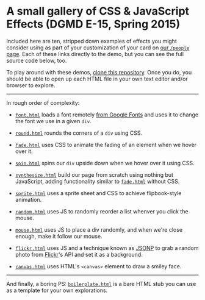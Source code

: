 # A small gallery of CSS & JavaScript Effects (DGMD E-15, Spring 2015)

Included here are ten, stripped down examples of effects you might consider using as part of your customization of your card on [our `/people` page](http://dgmde15.github.io/people).  Each of these links directly to the demo, but you can see the full source code below, too.

To play around with these demos, [clone this repository](https://www.youtube.com/watch?v=O72FWNeO-xY).  Once you do, you should be able to open up each HTML file in your own text editor and/or browser to explore.

---

In rough order of complexity:
+ [`font.html`](./blob/master/font.html) loads a font remotely [from Google Fonts](https://www.google.com/fonts) and uses it to change the font we use in a given `div`.

+ [`round.html`](./blob/master/round.html) rounds the corners of a `div` using CSS.

+ [`fade.html`](./blob/master/fade.html) uses CSS to animate the fading of an element when we hover over it.

+ [`spin.html`](./blob/master/spin.html) spins our `div` upside down when we hover over it using CSS.

+ [`synthesize.html`](./blob/master/synthesize.html) build our page from scratch using nothing but JavaScript, adding functionality similar to [`fade.html`](./blob/master/fade.html) without CSS.

+ [`sprite.html`](./blob/master/sprite.html) uses a sprite sheet and CSS to achieve flipbook-style animation.

+ [`random.html`](./blob/master/random.html) uses JS to randomly reorder a list whenver you click the mouse.

+ [`mouse.html`](./blob/master/mouse.html) uses JS to place a div randomly, and when we're close enough, make it follow our mouse.

+ [`flickr.html`](./blob/master/flickr.html) uses JS and a technique known as [JSONP](http://en.wikipedia.org/wiki/JSONP) to grab a random photo from [Flickr](http://flickr.com)'s API and set it as a background.

+ [`canvas.html`](./blob/master/canvas.html) uses HTML's `<canvas>` element to draw a smiley face.

---

And finally, a boring PS: [`boilerplate.html`](./blob/master/boilerplate.html) is a bare HTML stub you can use as a template for your own explorations.
